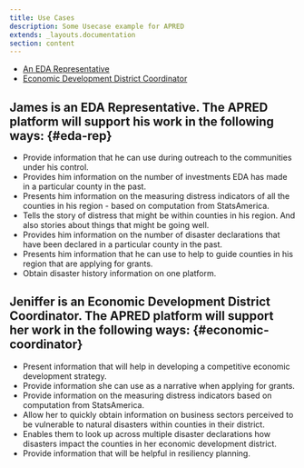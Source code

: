 ```yaml
---
title: Use Cases
description: Some Usecase example for APRED
extends: _layouts.documentation
section: content
---
```



- [An EDA Representative](#eda-rep)
- [Economic Development District Coordinator](#economic-coordinator)


## James is an EDA Representative. The APRED platform will support his work in the following ways: {#eda-rep}

- Provide information that he can use during outreach to the communities under his control.
- Provides him information on the number of investments EDA has made in a particular county in the past.
- Presents him information on the measuring distress indicators of all the counties in his region - based on computation from StatsAmerica.
- Tells the story of distress that might be within counties in his region. And also stories about things that might be going well.
- Provides him information on the number of disaster declarations that have been declared in a particular county in the past.
- Presents him information that he can use to help to guide counties in his region that are applying for grants.
- Obtain disaster history information on one platform.


## Jeniffer is an Economic Development District Coordinator. The APRED platform will support her work in the following ways: {#economic-coordinator}

- Present information that will help in developing a competitive economic development strategy.
- Provide information she can use as a narrative when applying for grants.
- Provide information on the measuring distress indicators based on computation from StatsAmerica.
- Allow her to quickly obtain information on business sectors perceived to be vulnerable to natural disasters within counties in their district.
- Enables them to look up across multiple disaster declarations how disasters impact the counties in her economic development district.
- Provide information that will be helpful in resiliency planning.
